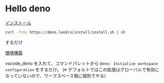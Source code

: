 # Hello deno

[インストール](https://deno.land/manual/getting_started/installation)

```bash
curl -fsSL https://deno.land/x/install/install.sh | sh
```

するだけ

[環境構築](https://deno.land/manual/getting_started/setup_your_environment)

vscode_deno を入れて、コマンドパレットから `Deno: Initialize workspace configuration` をするだけ。
(※ デフォルトではこの拡張はグローバルで有効になっていないので、ワークスペース毎に個別でやる)



